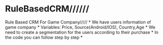 # RuleBasedCRM//////
Rule Based CRM For Game Company/////  *
We have users information of game company  *
Variables: Price, Source(Android/IOS), Country,Age  *
We need to create a segmentation for the users according to their purchase  *
In the code you can follow step by step  *
